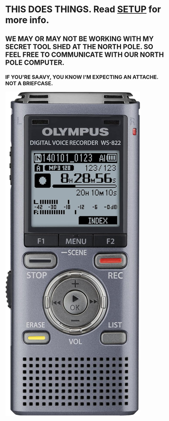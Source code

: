 # THIS DOES THINGS. Read [SETUP](/SETUP.md) for more info.
## WE MAY OR MAY NOT BE WORKING WITH MY SECRET TOOL SHED AT THE NORTH POLE. SO FEEL FREE TO COMMUNICATE WITH OUR NORTH POLE COMPUTER.
### IF YOU'RE SAAVY, YOU KNOW I'M EXPECTING AN ATTACHE. NOT A BRIEFCASE.

![Olympus WS-822](https://github.com/quantumarmadillo/quantumarmadillo/blob/main/Olympus%20WS-822.jpg)

<!--
Do we know that the briefcase is about? Was GCHQ named after Vapor One Eternal? That much that?
-->
